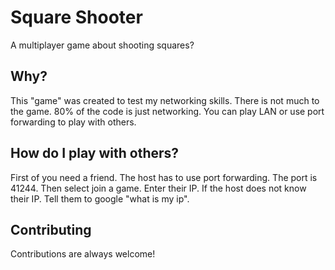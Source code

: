 
# Square Shooter
A multiplayer game about shooting squares?

## Why?
This "game" was created to test my networking skills. There is not much to the game.
80% of the code is just networking. You can play LAN or use port forwarding to play with others. 

## How do I play with others?
First of you need a friend. The host has to use port forwarding. The port is 41244. 
Then select join a game. Enter their IP. If the host does not know their IP. Tell them to  google "what is my ip". 



## Contributing

Contributions are always welcome!

